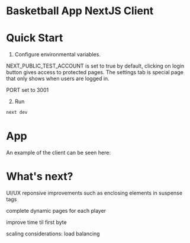 # Basketball App NextJS Client


# Quick Start

1. Configure environmental variables.

NEXT_PUBLIC_TEST_ACCOUNT is set to true by default, clicking on login button gives access to protected pages.
The settings tab is special page that only shows when users are logged in.

PORT set to 3001

2. Run

```sh
next dev
```

# App

An example of the client can be seen here:

# What's next?

UI/UX reponsive improvements such as enclosing elements in suspense tags

complete dynamic pages for each player

improve time til first byte

scaling considerations: load balancing
